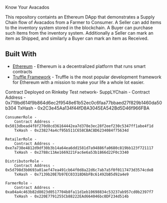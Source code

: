 Know Your Avacados

This repository containts an Ethereum DApp that demonstrates a Supply Chain flow of Avacados from a Farmer to Consumer. A Seller can add items to the inventory system stored in the blockchain. A Buyer can purchase such items from the inventory system. Additionally a Seller can mark an item as Shipped, and similarly a Buyer can mark an item as Received.


## Built With

* [Ethereum](https://www.ethereum.org/) - Ethereum is a decentralized platform that runs smart contracts
* [Truffle Framework](http://truffleframework.com/) - Truffle is the most popular development framework for Ethereum with a mission to make your life a whole lot easier.

Contract Deployed on Rinkeby Test network- 
    SuppLYChain - 
        Contract Address - 0x719bd614f9b864d6ec2f9548e61b52ec0c6faa77bbaed27f829b1460da50b304
        TxHash - 0x2C3e45Aa134f44fD8A3045EA542Bd5D46f966FBA

    ConsumerRole - 
        Contract Address - 0x5013dbead4f8f270d8cd36164442ea7d378e3ec28f2eef230c5347ff1abe4f1d
        TxHash - 0x238274a4cf95b511C658CBAC8D6234084f75634d

    RetailerRole -
        Contract Address - 0xe7a738e4812d9df30b3b14a64ea6dd1581d7a94886fa0680c819bb123f721117
        TxHash - 0x2788c13Ae1669221Fac6e6a53b1866d22F0c3340

    DistributorRole - 
        Contract Address - 0x5d798d3b0693a01aef47ea491cb64f0d8a22d6c7ab7a5f0f0117473d3574cde8 
        TxHash - 0x7139b20E7b97EC03318D6bFBc61492bB5d92a4e9

    FarmerRole -
        Contract Address -  0xa04a4c463b82d8023d0517704b8fa11d1eb10698834c53237ab957cd0b2397f7
        TxHash - 0x220E7791255Cb88222EAd664046bc0DF234d514b
